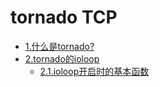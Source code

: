 # tornado TCP

* [1.什么是tornado?](chapter1.md)
* [2.tornado的ioloop](chapter2.md)
    * [2.1.ioloop开启时的基本函数](chapter2-1.md)
